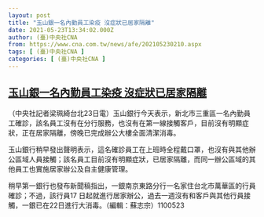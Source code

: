 ```yaml
---
layout: post
title: "玉山銀一名內勤員工染疫 沒症狀已居家隔離"
date: 2021-05-23T13:34:02.000Z
author: (臺)中央社CNA
from: https://www.cna.com.tw/news/afe/202105230210.aspx
tags: [ (臺)中央社CNA ]
categories: [ (臺)中央社CNA ]
---
```

<!--1621776842000-->
[玉山銀一名內勤員工染疫 沒症狀已居家隔離](https://www.cna.com.tw/news/afe/202105230210.aspx)
------

<div>
<div></div><div class="paragraph"><p>（中央社記者梁珮綺台北23日電）玉山銀行今天表示，新北市三重區一名內勤員工確診，該名員工沒有在分行服務，也沒有在第一線接觸客戶，目前沒有明顯症狀，正在居家隔離，傍晚已完成辦公大樓全面清潔消毒。</p><p>玉山銀行稍早發出聲明表示，這名確診員工在上班時全程戴口罩，也沒有與其他辦公區域人員接觸；該名員工目前沒有明顯症狀，已居家隔離，而同一辦公區域的其他員工也實施居家辦公及自主健康管理。</p><p>稍早第一銀行也發布新聞稿指出，一銀南京東路分行一名家住台北市萬華區的行員確診；不過，該行員17 日起就進行居家辦公，過去一週沒有和客戶與其他行員接觸，一銀已在22日進行大消毒。（編輯：蘇志宗）1100523</p></div>
</div>
